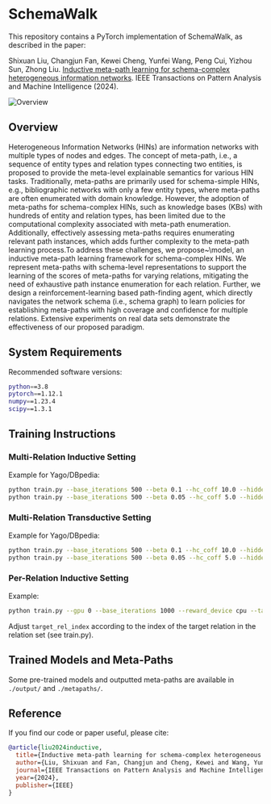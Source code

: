 # SchemaWalk

This repository contains a PyTorch implementation of SchemaWalk, as described in the paper:

Shixuan Liu, Changjun Fan, Kewei Cheng, Yunfei Wang, Peng Cui, Yizhou Sun, Zhong Liu. [Inductive meta-path learning for schema-complex heterogeneous information networks](https://ieeexplore.ieee.org/abstract/document/10613499/). IEEE Transactions on Pattern Analysis and Machine Intelligence (2024). 

![Overview](https://github.com/shixuanliu-andy/SchemaWalk/tree/main/paper/overview.jpg)


## Overview

Heterogeneous Information Networks (HINs) are information networks with multiple types of nodes and edges. The concept of meta-path, i.e., a sequence of entity types and relation types connecting two entities, is proposed to provide the meta-level explainable semantics for various HIN tasks. Traditionally, meta-paths are primarily used for schema-simple HINs, e.g., bibliographic networks with only a few entity types, where meta-paths are often enumerated with domain knowledge. However, the adoption of meta-paths for schema-complex HINs, such as knowledge bases (KBs) with hundreds of entity and relation types, has been limited due to the computational complexity associated with meta-path enumeration. Additionally, effectively assessing meta-paths requires enumerating relevant path instances, which adds further complexity to the meta-path learning process.To address these challenges, we propose~\model, an inductive meta-path learning framework for schema-complex HINs. We represent meta-paths with schema-level representations to support the learning of the scores of meta-paths for varying relations, mitigating the need of exhaustive path instance enumeration for each relation. Further, we design a reinforcement-learning based path-finding agent, which directly navigates the network schema (i.e., schema graph) to learn policies for establishing meta-paths with high coverage and confidence for multiple relations. Extensive experiments on real data sets demonstrate the effectiveness of our proposed paradigm.

## System Requirements

Recommended software versions:

```bash
python==3.8
pytorch==1.12.1
numpy==1.23.4
scipy==1.3.1
```

## Training Instructions

### Multi-Relation Inductive Setting

Example for Yago/DBpedia:

```bash
python train.py --base_iterations 500 --beta 0.1 --hc_coff 10.0 --hidden_size 200 --reward_device auto --global_coverage --gpu 0
python train.py --base_iterations 500 --beta 0.05 --hc_coff 5.0 --hidden_size 400 --reward_device auto --global_coverage --gpu 0
```
### Multi-Relation Transductive Setting

Example for Yago/DBpedia:

```bash
python train.py --base_iterations 500 --beta 0.1 --hc_coff 10.0 --hidden_size 200 --reward_device auto --global_coverage --gpu 0 --transductive
python train.py --base_iterations 500 --beta 0.05 --hc_coff 5.0 --hidden_size 400 --reward_device auto --global_coverage --gpu 0 --transductive
```

### Per-Relation Inductive Setting

Example:

```bash
python train.py --gpu 0 --base_iterations 1000 --reward_device cpu --target_rel_index 1 --hc_coff 10 --beta 0.05
```

Adjust `target_rel_index` according to the index of the target relation in the relation set (see train.py).

## Trained Models and Meta-Paths

Some pre-trained models and outputted meta-paths are available in `./output/` and `./metapaths/`.


## Reference

If you find our code or paper useful, please cite:

```bibtex
@article{liu2024inductive,
  title={Inductive meta-path learning for schema-complex heterogeneous information networks},
  author={Liu, Shixuan and Fan, Changjun and Cheng, Kewei and Wang, Yunfei and Cui, Peng and Sun, Yizhou and Liu, Zhong},
  journal={IEEE Transactions on Pattern Analysis and Machine Intelligence},
  year={2024},
  publisher={IEEE}
}
```
